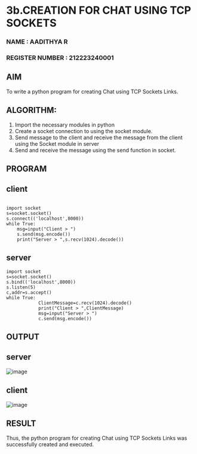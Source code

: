 # 3b.CREATION FOR CHAT USING TCP SOCKETS

### NAME : AADITHYA R
### REGISTER NUMBER : 212223240001

## AIM
To write a python program for creating Chat using TCP Sockets Links.
## ALGORITHM:
1. Import the necessary modules in python
2. Create a socket connection to using the socket module.
3. Send message to the client and receive the message from the client using the Socket module in
 server
4. Send and receive the message using the send function in socket.
## PROGRAM
## client
```

import socket 
s=socket.socket() 
s.connect(('localhost',8000)) 
while True: 
    msg=input("Client > ") 
    s.send(msg.encode()) 
    print("Server > ",s.recv(1024).decode())
```
## server
```
import socket 
s=socket.socket() 
s.bind(('localhost',8000)) 
s.listen(5) 
c,addr=s.accept() 
while True: 
            ClientMessage=c.recv(1024).decode() 
            print("Client > ",ClientMessage) 
            msg=input("Server > ") 
            c.send(msg.encode())
```

## OUTPUT
## server
![image](https://github.com/user-attachments/assets/c47d7cac-a8fe-4b8a-a2d8-0a425718c3e0)
## client
![image](https://github.com/user-attachments/assets/ab57cacd-690f-460c-bb88-536057678a6f)


## RESULT
Thus, the python program for creating Chat using TCP Sockets Links was successfully 
created and executed.

